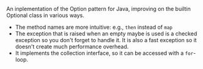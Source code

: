 An inplementation of the Option pattern for Java, improving on the builtin Optional class in various ways.

* The method names are more intuitive: e.g.,  `then` instead of `map`
* The exception that is raised when an empty maybe is used is a checked exception so you don't forget to handle it. It is also a fast exception so it doesn't create much performance overhead.
* It implements the collection interface, so it can be accessed with a `for`-loop.
